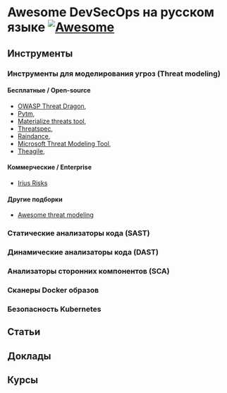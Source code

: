 # Awesome DevSecOps на русском языке [![Awesome](https://cdn.rawgit.com/sindresorhus/awesome/d7305f38d29fed78fa85652e3a63e154dd8e8829/media/badge.svg)](https://github.com/sindresorhus/awesome)
## Инструменты
### Инструменты для моделирования угроз (Threat modeling)
#### Бесплатные / Open-source
* [OWASP Threat Dragon](https://owasp.org/www-project-threat-dragon/),
* [Pytm](https://github.com/izar/pytm),
* [Materialize threats tool](https://github.com/secmerc/materialize_threats),
* [Threatspec](https://github.com/threatspec/threatspec%20),
* [Raindance](https://github.com/devsecops/raindance),
* [Microsoft Threat Modeling Tool](https://docs.microsoft.com/en-gb/azure/security/develop/threat-modeling-tool),
* [Theagile](https://github.com/Threagile/threagile),
#### Коммерческие / Enterprise 
* [Irius Risks](https://iriusrisk.com/)

#### Другие подборки
* [Awesome threat modeling](https://github.com/hysnsec/awesome-threat-modelling)
### Статические анализаторы кода (SAST)

### Динамические анализаторы кода (DAST)
### Анализаторы сторонних компонентов (SCA)
### Сканеры Docker образов
### Безопасность Kubernetes
## Статьи
## Доклады
## Курсы
